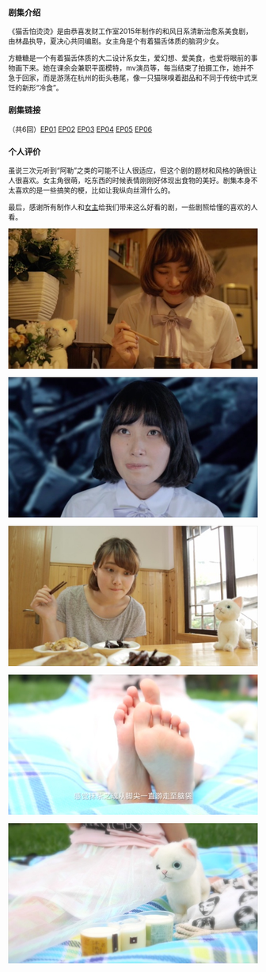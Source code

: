 ### 剧集介绍

《猫舌怕烫烫》是由恭喜发财工作室2015年制作的和风日系清新治愈系美食剧，由林晶执导，夏决心共同编剧。女主角是个有着猫舌体质的脑洞少女。

方糖糖是一个有着猫舌体质的大二设计系女生，爱幻想、爱美食，也爱将眼前的事物画下来。她在课余会兼职平面模特，mv演员等，每当结束了拍摄工作，她并不急于回家，而是游荡在杭州的街头巷尾，像一只猫咪嗅着甜品和不同于传统中式烹饪的新形“冷食”。

### 剧集链接

（共6回）[EP01](http://www.bilibili.com/video/av3238009/) [EP02](http://www.bilibili.com/video/av3271537/) [EP03]() [EP04]() [EP05]() [EP06]()

### 个人评价

虽说三次元听到“阿勒”之类的可能不让人很适应，但这个剧的题材和风格的确很让人很喜欢。女主角很萌，吃东西的时候表情刚刚好体现出食物的美好。剧集本身不太喜欢的是一些搞笑的梗，比如让我纵向丝滑什么的。

最后，感谢所有制作人和[女主](http://weibo.com/u/1762833134)给我们带来这么好看的剧，一些剧照给懂的喜欢的人看。

![](/image/p2285703042.jpg)

![](/image/p2285703047.jpg)

![](/image/p2288150825.jpg)

![](/image/p2288151541.jpg)

![](/image/p2288151554.jpg)
